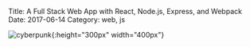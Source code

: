 Title: A Full Stack Web App with React, Node.js, Express, and Webpack
Date: 2017-06-14
Category: web, js

![cyberpunk](./cyberpunk/12.jpg){:height="300px" width="400px"}